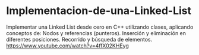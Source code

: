 # Implementacion-de-una-Linked-List
Implementar una Linked List desde cero en C++ utilizando clases, aplicando conceptos de:  Nodos y referencias (punteros).  Inserción y eliminación en diferentes posiciones.  Recorrido y búsqueda de elementos.
https://www.youtube.com/watch?v=4ffX02KHEyg 
